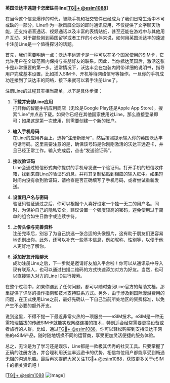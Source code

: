 **英国沃达丰遠遊卡怎麽註冊line[[TG💪+ @esim1088](https://t.me/s/esim1088)]**

在当今这个信息爆炸的时代，智能手机和社交软件已经成为了我们日常生活中不可或缺的一部分。Line作为一款风靡全球的即时通讯应用，不仅提供了文字聊天功能，还支持语音通话、视频通话以及丰富的表情贴纸，甚至还能在游戏中与其他用户互动。对于那些刚到英国留学或者工作的小伙伴来说，如何用英国沃达丰的遠遊卡注册Line是一个值得探讨的话题。

首先，我们需要明确一点：沃达丰远遊卡是一种可以在多个国家使用的SIM卡，它允许用户在全球范围内保持与亲朋好友的联系。因此，当你抵达英国后，激活这张卡是非常重要的第一步。通常情况下，沃达丰会在包装内附带详细的说明书，指导用户完成基本设置，比如插入SIM卡、开机等待网络信号等操作。一旦你的手机成功连接到了沃达丰的网络，接下来就可以着手注册Line了。

注册Line的过程其实相当简单，以下是具体步骤：

1. **下载并安装Line应用**  
   打开你的智能手机应用商店（无论是Google Play还是Apple App Store），搜索“Line”并点击下载。如果你已经在其他国家使用过Line，那么直接登录即可；如果这是第一次使用，则需要创建一个新的账户。

2. **输入手机号码**  
   在Line的应用界面上，选择“注册新账号”，然后按照提示输入你的英国沃达丰电话号码。这里需要注意的是，确保该号码是你刚刚激活的沃达丰远遊卡，并且已经正常工作。输入完成后，点击“发送验证码”。

3. **接收验证码**  
   Line会通过短信形式向你提供的手机号发送一个验证码。打开手机的短信收件箱，找到来自Line的验证码消息，并将其复制粘贴到相应的输入框中。如果短时间内没有收到验证码，请检查是否正确填写了手机号码，或者尝试重新发送。

4. **设置用户名与密码**  
   验证码验证通过之后，你可以根据个人喜好设定一个独一无二的用户名。同时，为保护自己的隐私安全，建议设置一个强度较高的密码，避免使用过于简单的组合如生日数字或连续字符。

5. **上传头像与完善资料**  
   注册完毕后，别忘了为自己挑选一张合适的头像照片，这有助于朋友们更容易地识别出你。此外，还可以补充一些基本信息，例如昵称、性别等，以便于他人更好地了解你。

6. **添加好友开始聊天**  
   成功注册Line之后，下一步就是邀请好友加入平台啦！你可以从通讯录中导入现有联系人，也可以通过扫描二维码的方式快速添加对方为好友。当然，也可以直接输入对方的Line ID进行搜索。

在整个过程中，如果你遇到了任何问题，都可以随时查阅Line官方的帮助文档，那里提供了详尽的操作指南和技术支持联系方式。另外，由于涉及到国际漫游费用的问题，在正式使用Line之前，最好先确认一下自己当前所处地区的资费标准，以免产生不必要的额外开支。

说到这里，不得不提一下最近非常火热的一项服务——eSIM技术。eSIM是一种无需物理插拔的传统SIM卡就能实现网络连接的技术，特别适合经常需要更换设备或者旅行的人群。比如，通过[TG💪+ @esim1088](https://t.me/s/esim1088)，你可以轻松购买到支持沃达丰网络的eSIM产品，随时随地切换不同的运营商，享受更加灵活便捷的服务体验。

总之，无论是为了学习还是娱乐，Line都是一款极其优秀的社交工具。只要掌握了正确的注册方法，并合理利用沃达丰远遊卡的优势，相信每位用户都能享受到畅通无阻的沟通乐趣。最后再次提醒大家关注[TG💪+ @esim1088](https://t.me/s/esim1088)，获取更多关于eSIM卡的相关资讯吧！

[[TG💪+ @esim1088](https://t.me/s/esim1088) ![Image](https://i.postimg.cc/4NQfJmqS/Snipaste-2025-05-13-00-14-12.png)]